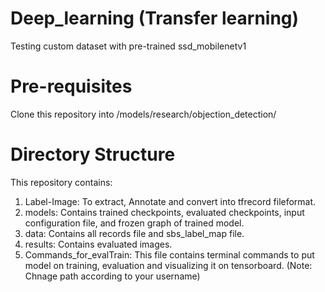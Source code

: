 # Deep_learning (Transfer learning)
Testing custom dataset with pre-trained ssd_mobilenetv1

# Pre-requisites
Clone this repository into /models/research/objection_detection/

# Directory Structure
This repository contains:
  1. Label-Image:  To extract, Annotate and convert into tfrecord fileformat.
  2. models: Contains trained checkpoints, evaluated checkpoints, input configuration file, and frozen graph of trained model.
  3. data: Contains all records file and sbs_label_map file.
  4. results: Contains evaluated images.
  5. Commands_for_evalTrain:  This file contains terminal commands to put model on training, evaluation and visualizing it on tensorboard. (Note: Chnage path according to your username)
  
  

